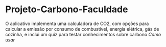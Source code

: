 # Projeto-Carbono-Faculdade
O aplicativo implementa uma calculadora de CO2, com opções para calcular a emissão por consumo de combustível, energia elétrica, gás de cozinha, e inclui um quiz para testar conhecimentos sobre carbono
*Como usar*
